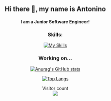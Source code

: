 <div align="center">
  
## Hi there 👋, my name is Antonino
#### I am a Junior Software Engineer!

### Skills:
[![My Skills](https://skillicons.dev/icons?i=ts,js,react,next,tailwind,angular,python,html,css,java,docker)](https://skillicons.dev)
### Working on...

</div>
<div align="center">
  
  [![Anurag's GitHub stats](https://github-readme-stats-beige-phi.vercel.app/api?username=gepp4&theme=tokyonight)](https://github.com/anuraghazra/github-readme-stats)
  
  [![Top Langs](https://github-readme-stats-beige-phi.vercel.app/api/top-langs/?username=gepp4&layout=compact&theme=tokyonight)](https://github.com/anuraghazra/github-readme-stats) 
 </div>

<p align="center"> 
  Visitor count<br>
  <img src="https://profile-counter.glitch.me/gepp4/count.svg" />
</p>
